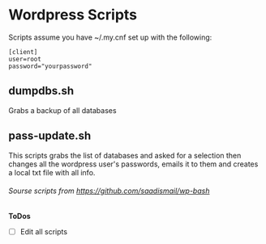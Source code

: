 # Wordpress Scripts
Scripts assume you have ~/.my.cnf set up with the following:
```
[client]
user=root
password="yourpassword"
```

## dumpdbs.sh
Grabs a backup of all databases

## pass-update.sh
This scripts grabs the list of databases and asked for a selection then
changes all the wordpress user's passwords, emails it to them and creates
a local txt file with all info.

###### Sourse scripts from https://github.com/saadismail/wp-bash


**ToDos**
- [ ] Edit all scripts

